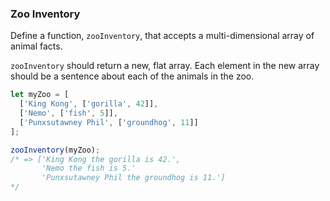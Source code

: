 ### Zoo Inventory

Define a function, `zooInventory`, that accepts a multi-dimensional array of
animal facts.

`zooInventory` should return a new, flat array. Each element in the new array
should be a sentence about each of the animals in the zoo.

```javascript
let myZoo = [
  ['King Kong', ['gorilla', 42]],
  ['Nemo', ['fish', 5]],
  ['Punxsutawney Phil', ['groundhog', 11]]
];

zooInventory(myZoo);
/* => ['King Kong the gorilla is 42.',
       'Nemo the fish is 5.'
       'Punxsutawney Phil the groundhog is 11.']
*/
```
